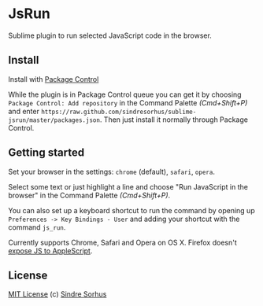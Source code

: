 # JsRun

Sublime plugin to run selected JavaScript code in the browser.


## Install

Install with [Package Control](http://wbond.net/sublime_packages/package_control)

While the plugin is in Package Control queue you can get it by choosing `Package Control: Add repository` in the Command Palette *(Cmd+Shift+P)* and enter `https://raw.github.com/sindresorhus/sublime-jsrun/master/packages.json`. Then just install it normally through Package Control.


## Getting started

Set your browser in the settings: `chrome` (default), `safari`, `opera`.

Select some text or just highlight a line and choose "Run JavaScript in the browser" in the Command Palette *(Cmd+Shift+P)*.

You can also set up a keyboard shortcut to run the command by opening up `Preferences -> Key Bindings - User` and adding your shortcut with the command `js_run`.

Currently supports Chrome, Safari and Opera on OS X. Firefox doesn't [expose JS to AppleScript](https://bugzilla.mozilla.org/show_bug.cgi?id=5704).


## License

[MIT License](http://en.wikipedia.org/wiki/MIT_License)
(c) [Sindre Sorhus](http://sindresorhus.com)
